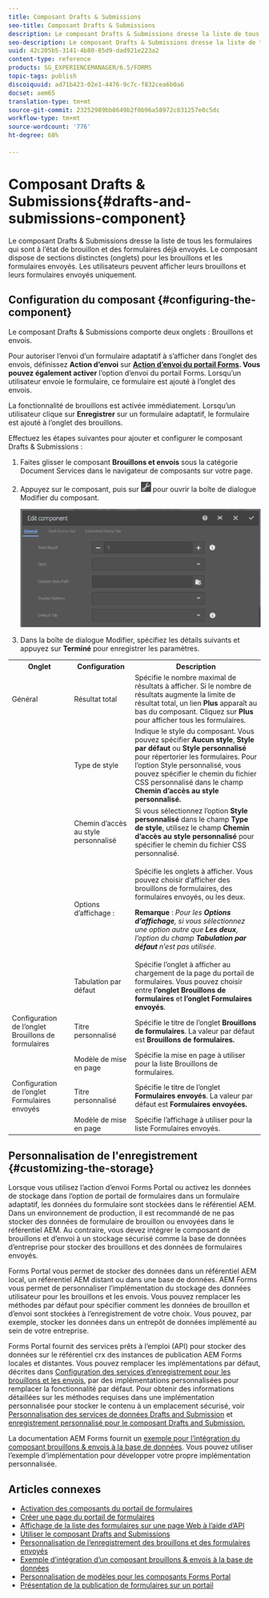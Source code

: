 ```yaml
---
title: Composant Drafts & Submissions
seo-title: Composant Drafts & Submissions
description: Le composant Drafts & Submissions dresse la liste de tous les formulaires qui sont à l’état de brouillon et des formulaires déjà envoyés. Vous pouvez personnaliser l’aspect et le style du composant
seo-description: Le composant Drafts & Submissions dresse la liste de tous les formulaires qui sont à l’état de brouillon et des formulaires déjà envoyés. Vous pouvez personnaliser l’aspect et le style du composant
uuid: 42c205b5-3141-4b80-85d9-dad921e223a2
content-type: reference
products: SG_EXPERIENCEMANAGER/6.5/FORMS
topic-tags: publish
discoiquuid: ad71b423-02e1-4476-9c7c-f832cea6b0a6
docset: aem65
translation-type: tm+mt
source-git-commit: 23252989bb8649b2f0b96a58972c831257e0c5dc
workflow-type: tm+mt
source-wordcount: '776'
ht-degree: 68%

---
```



# Composant Drafts &amp; Submissions{#drafts-and-submissions-component}

Le composant Drafts &amp; Submissions dresse la liste de tous les formulaires qui sont à l’état de brouillon et des formulaires déjà envoyés. Le composant dispose de sections distinctes (onglets) pour les brouillons et les formulaires envoyés. Les utilisateurs peuvent afficher leurs brouillons et leurs formulaires envoyés uniquement.

## Configuration du composant {#configuring-the-component}

Le composant Drafts &amp; Submissions comporte deux onglets : Brouillons et envois.

Pour autoriser l’envoi d’un formulaire adaptatif à s’afficher dans l’onglet des envois, définissez **Action d’envoi** sur **[Action d’envoi du portail Forms](../../forms/using/configuring-submit-actions.md). Vous pouvez également activer** l’option d’envoi du portail Forms. Lorsqu’un utilisateur envoie le formulaire, ce formulaire est ajouté à l’onglet des envois.

La fonctionnalité de brouillons est activée immédiatement. Lorsqu’un utilisateur clique sur **Enregistrer** sur un formulaire adaptatif, le formulaire est ajouté à l’onglet des brouillons.

Effectuez les étapes suivantes pour ajouter et configurer le composant Drafts &amp; Submissions :

1. Faites glisser le composant **Brouillons et envois** sous la catégorie Document Services dans le navigateur de composants sur votre page.
1. Appuyez sur le composant, puis sur ![settings_icon](assets/settings_icon.png) pour ouvrir la boîte de dialogue Modifier du composant.

   ![Composant Drafts &amp; Submissions](assets/drafts-submissions-edit.png)

1. Dans la boîte de dialogue Modifier, spécifiez les détails suivants et appuyez sur **Terminé** pour enregistrer les paramètres.

<table>
 <tbody>
  <tr>
   <th>Onglet</th>
   <th>Configuration</th>
   <th>Description</th>
  </tr>
  <tr>
   <td>Général</td>
   <td>Résultat total</td>
   <td>Spécifie le nombre maximal de résultats à afficher. Si le nombre de résultats augmente la limite de résultat total, un lien <strong>Plus</strong> apparaît au bas du composant. Cliquez sur <strong>Plus </strong>pour afficher tous les formulaires. </td>
  </tr>
  <tr>
   <td> </td>
   <td>Type de style</td>
   <td>Indique le style du composant. Vous pouvez spécifier <strong>Aucun style</strong>, <strong>Style par défaut</strong> ou <strong>Style personnalisé</strong> pour répertorier les formulaires. Pour l’option Style personnalisé, vous pouvez spécifier le chemin du fichier CSS personnalisé dans le champ <strong>Chemin d’accès au style personnalisé</strong><strong>.</strong></td>
  </tr>
  <tr>
   <td> </td>
   <td>Chemin d’accès au style personnalisé</td>
   <td>Si vous sélectionnez l’option <strong>Style personnalisé</strong> dans le champ <strong>Type de style</strong>, utilisez le champ <strong>Chemin d’accès au style personnalisé</strong> pour spécifier le chemin du fichier CSS personnalisé. </td>
  </tr>
  <tr>
   <td> </td>
   <td>Options d’affichage :</td>
   <td><p>Spécifie les onglets à afficher. Vous pouvez choisir d’afficher des brouillons de formulaires, des formulaires envoyés, ou les deux. </p> <p><strong>Remarque </strong>:<em> Pour les <strong>Options d’affichage</strong>, si vous sélectionnez une option autre que <strong>Les deux</strong>, l’option du champ <strong>Tabulation par défaut</strong> n’est pas utilisée.</em></p> </td>
  </tr>
  <tr>
   <td> </td>
   <td>Tabulation par défaut</td>
   <td>Spécifie l’onglet à afficher au chargement de la page du portail de formulaires. Vous pouvez choisir entre <strong>l’onglet Brouillons de formulaires</strong> et <strong> l’onglet Formulaires envoyés</strong>.</td>
  </tr>
  <tr>
   <td>Configuration de l’onglet Brouillons de formulaires</td>
   <td>Titre personnalisé</td>
   <td>Spécifie le titre de l’onglet <strong>Brouillons de formulaires</strong>. La valeur par défaut est <strong>Brouillons de formulaires.</strong></td>
  </tr>
  <tr>
   <td> </td>
   <td>Modèle de mise en page</td>
   <td>Spécifie la mise en page à utiliser pour la liste Brouillons de formulaires.</td>
  </tr>
  <tr>
   <td>Configuration de l’onglet Formulaires envoyés</td>
   <td>Titre personnalisé </td>
   <td>Spécifie le titre de l’onglet <strong>Formulaires envoyés</strong>. La valeur par défaut est <strong>Formulaires envoyées.</strong></td>
  </tr>
  <tr>
   <td> </td>
   <td>Modèle de mise en page</td>
   <td>Spécifie l’affichage à utiliser pour la liste Formulaires envoyés.<strong></strong> </td>
  </tr>
 </tbody>
</table>

## Personnalisation de l&#39;enregistrement {#customizing-the-storage}

Lorsque vous utilisez l’action d’envoi Forms Portal ou activez les données de stockage dans l’option de portail de formulaires dans un formulaire adaptatif, les données du formulaire sont stockées dans le référentiel AEM. Dans un environnement de production, il est recommandé de ne pas stocker des données de formulaire de brouillon ou envoyées dans le référentiel AEM. Au contraire, vous devez intégrer le composant de brouillons et d’envoi à un stockage sécurisé comme la base de données d’entreprise pour stocker des brouillons et des données de formulaires envoyés.

Forms Portal vous permet de stocker des données dans un référentiel AEM local, un référentiel AEM distant ou dans une base de données. AEM Forms vous permet de personnaliser l’implémentation du stockage des données utilisateur pour les brouillons et les envois. Vous pouvez remplacer les méthodes par défaut pour spécifier comment les données de brouillon et d’envoi sont stockées à l’enregistrement de votre choix. Vous pouvez, par exemple, stocker les données dans un entrepôt de données implémenté au sein de votre entreprise.

Forms Portal fournit des services prêts à l’emploi (API) pour stocker des données sur le référentiel crx des instances de publication AEM Forms locales et distantes. Vous pouvez remplacer les implémentations par défaut, décrites dans [Configuration des services d’enregistrement pour les brouillons et les envois](/help/forms/using/configuring-draft-submission-storage.md), par des implémentations personnalisées pour remplacer la fonctionnalité par défaut. Pour obtenir des informations détaillées sur les méthodes requises dans une implémentation personnalisée pour stocker le contenu à un emplacement sécurisé, voir [Personnalisation des services de données Drafts and Submission](/help/forms/using/custom-draft-submission-data-services.md) et [enregistrement personnalisé pour le composant Drafts and Submission.](/help/forms/using/adding-custom-storage-provider-forms.md)

La documentation AEM Forms fournit un [exemple pour l’intégration du composant brouillons &amp; envois à la base de données](integrate-draft-submission-database.md). Vous pouvez utiliser l’exemple d’implémentation pour développer votre propre implémentation personnalisée.

## Articles connexes

* [Activation des composants du portail de formulaires](/help/forms/using/enabling-forms-portal-components.md)
* [Créer une page du portail de formulaires](/help/forms/using/creating-form-portal-page.md)
* [Affichage de la liste des formulaires sur une page Web à l’aide d’API](/help/forms/using/listing-forms-webpage-using-apis.md)
* [Utiliser le composant Drafts and Submissions](/help/forms/using/draft-submission-component.md)
* [Personnalisation de l’enregistrement des brouillons et des formulaires envoyés](/help/forms/using/draft-submission-component.md)
* [Exemple d’intégration d’un composant brouillons &amp; envois à la base de données](/help/forms/using/integrate-draft-submission-database.md)
* [Personnalisation de modèles pour les composants Forms Portal](/help/forms/using/customizing-templates-forms-portal-components.md)
* [Présentation de la publication de formulaires sur un portail](/help/forms/using/introduction-publishing-forms.md)
